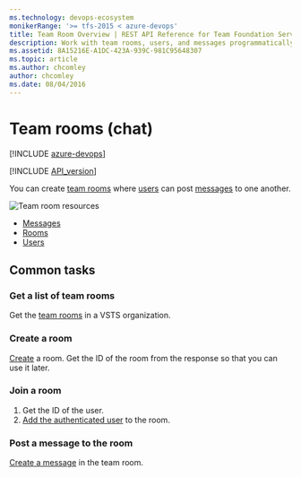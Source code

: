 ```yaml
---
ms.technology: devops-ecosystem
monikerRange: '>= tfs-2015 < azure-devops'
title: Team Room Overview | REST API Reference for Team Foundation Server
description: Work with team rooms, users, and messages programmatically using the REST APIs for Team Foundation Server.
ms.assetid: 8A15216E-A1DC-423A-939C-981C95648307
ms.topic: article
ms.author: chcomley
author: chcomley
ms.date: 08/04/2016
---
```


# Team rooms (chat)

[!INCLUDE [azure-devops](../_data/azure-devops-message.md)]

[!INCLUDE [API_version](../_data/version.md)]

You can create [team rooms](./rooms.md) where [users](./users.md) can post [messages](./messages.md) to one another.

![Team room resources](./media/team-room-resources.png)

* [Messages](./messages.md)
* [Rooms](./rooms.md)
* [Users](./users.md)

## Common tasks

### Get a list of team rooms

Get the [team rooms](./rooms.md) in a VSTS organization.

### Create a room

[Create](./rooms.md#createaroom) a room. Get the ID of the room from the response so that you can use it later.

### Join a room

1.  Get the ID of the user.
2.  [Add the authenticated user](./users.md#joinaroom) to the room.

### Post a message to the room

[Create a message](./messages.md#createamessage) in the team room.
